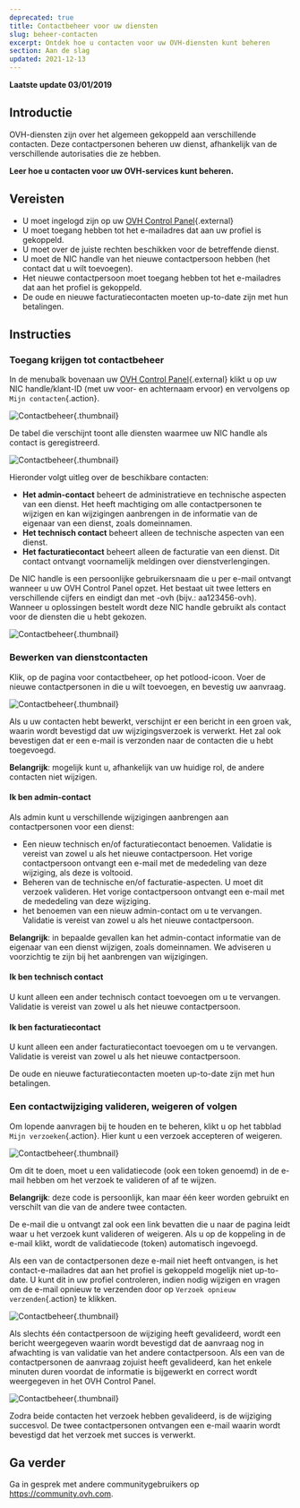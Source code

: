 ```yaml
---
deprecated: true
title: Contactbeheer voor uw diensten
slug: beheer-contacten
excerpt: Ontdek hoe u contacten voor uw OVH-diensten kunt beheren
section: Aan de slag
updated: 2021-12-13
---
```


**Laatste update 03/01/2019** 

## Introductie

OVH-diensten zijn over het algemeen gekoppeld aan verschillende contacten. Deze contactpersonen beheren uw dienst, afhankelijk van de verschillende autorisaties die ze hebben.

**Leer hoe u contacten voor uw OVH-services kunt beheren.**

## Vereisten

- U moet ingelogd zijn op uw [OVH Control Panel](https://www.ovh.com/auth/?action=gotomanager&from=https://www.ovh.nl/&ovhSubsidiary=nl){.external}
- U moet toegang hebben tot het e-mailadres dat aan uw profiel is gekoppeld.
- U moet over de juiste rechten beschikken voor de betreffende dienst.
- U moet de NIC handle van het nieuwe contactpersoon hebben (het contact dat u wilt toevoegen).
- Het nieuwe contactpersoon moet toegang hebben tot het e-mailadres dat aan het profiel is gekoppeld.
- De oude en nieuwe facturatiecontacten moeten up-to-date zijn met hun betalingen.

## Instructies

### Toegang krijgen tot contactbeheer

In de menubalk bovenaan uw [OVH Control Panel](https://www.ovh.com/auth/?action=gotomanager&from=https://www.ovh.nl/&ovhSubsidiary=nl){.external} klikt u op uw NIC handle/klant-ID (met uw voor- en achternaam ervoor) en vervolgens op `Mijn contacten`{.action}.

![Contactbeheer](images/contactmanagement0.png){.thumbnail}

De tabel die verschijnt toont alle diensten waarmee uw NIC handle als contact is geregistreerd.

![Contactbeheer](images/contactmanagement1.png){.thumbnail}

Hieronder volgt uitleg over de beschikbare contacten:

- **Het admin-contact** beheert de administratieve en technische aspecten van een dienst. Het heeft machtiging om alle contactpersonen te wijzigen en kan wijzigingen aanbrengen in de informatie van de eigenaar van een dienst, zoals domeinnamen.
- **Het technisch contact** beheert alleen de technische aspecten van een dienst.
- **Het facturatiecontact** beheert alleen de facturatie van een dienst.  Dit contact ontvangt voornamelijk meldingen over dienstverlengingen. 

De NIC handle is een persoonlijke gebruikersnaam die u per e-mail ontvangt wanneer u uw OVH Control Panel opzet.  Het bestaat uit twee letters en verschillende cijfers en eindigt dan met -ovh (bijv.: aa123456-ovh). Wanneer u oplossingen bestelt wordt deze NIC handle gebruikt als contact voor de diensten die u hebt gekozen.

![Contactbeheer](images/contactmanagement21.png){.thumbnail}

### Bewerken van dienstcontacten

Klik, op de pagina voor contactbeheer, op het potlood-icoon.  Voer de nieuwe contactpersonen in die u wilt toevoegen, en bevestig uw aanvraag.

![Contactbeheer](images/contactmanagement3.png){.thumbnail}

Als u uw contacten hebt bewerkt, verschijnt er een bericht in een groen vak, waarin wordt bevestigd dat uw wijzigingsverzoek is verwerkt. Het zal ook bevestigen dat er een e-mail is verzonden naar de contacten die u hebt toegevoegd.

**Belangrijk**: mogelijk kunt u, afhankelijk van uw huidige rol, de andere contacten niet wijzigen.

#### Ik ben admin-contact

Als admin kunt u verschillende wijzigingen aanbrengen aan contactpersonen voor een dienst:

- Een nieuw technisch en/of facturatiecontact benoemen.  Validatie is vereist van zowel u als het nieuwe contactpersoon.  Het vorige contactpersoon ontvangt een e-mail met de mededeling van deze wijziging, als deze is voltooid.
- Beheren van de technische en/of facturatie-aspecten. U moet dit verzoek valideren. Het vorige contactpersoon ontvangt een e-mail met de mededeling van deze wijziging.
- het benoemen van een nieuw admin-contact om u te vervangen. Validatie is vereist van zowel u als het nieuwe contactpersoon.

**Belangrijk**: in bepaalde gevallen kan het admin-contact informatie van de eigenaar van een dienst wijzigen, zoals domeinnamen. We adviseren u voorzichtig te zijn bij het aanbrengen van wijzigingen.

#### Ik ben technisch contact

U kunt alleen een ander technisch contact toevoegen om u te vervangen. Validatie is vereist van zowel u als het nieuwe contactpersoon. 

#### Ik ben facturatiecontact

U kunt alleen een ander facturatiecontact toevoegen om u te vervangen. Validatie is vereist van zowel u als het nieuwe contactpersoon. 

De oude en nieuwe facturatiecontacten moeten up-to-date zijn met hun betalingen.

### Een contactwijziging valideren, weigeren of volgen

Om lopende aanvragen bij te houden en te beheren, klikt u op het tabblad `Mijn verzoeken`{.action}. Hier kunt u een verzoek accepteren of weigeren.

![Contactbeheer](images/contactmanagement4.png){.thumbnail}

Om dit te doen, moet u een validatiecode (ook een token genoemd) in de e-mail hebben om het verzoek te valideren of af te wijzen.

**Belangrijk**: deze code is persoonlijk, kan maar één keer worden gebruikt en verschilt van die van de andere twee contacten.

De e-mail die u ontvangt zal ook een link bevatten die u naar de pagina leidt waar u het verzoek kunt valideren of weigeren. Als u op de koppeling in de e-mail klikt, wordt de validatiecode (token) automatisch ingevoegd.

Als een van de contactpersonen deze e-mail niet heeft ontvangen, is het contact-e-mailadres dat aan het profiel is gekoppeld mogelijk niet up-to-date. U kunt dit in uw profiel controleren, indien nodig wijzigen en vragen om de e-mail opnieuw te verzenden door op `Verzoek opnieuw verzenden`{.action} te klikken.

![Contactbeheer](images/contactmanagement5.png){.thumbnail}

Als slechts één contactpersoon de wijziging heeft gevalideerd, wordt een bericht weergegeven waarin wordt bevestigd dat de aanvraag nog in afwachting is van validatie van het andere contactpersoon. Als een van de contactpersonen de aanvraag zojuist heeft gevalideerd, kan het enkele minuten duren voordat de informatie is bijgewerkt en correct wordt weergegeven in het OVH Control Panel.

![Contactbeheer](images/contactmanagement6.png){.thumbnail}

Zodra beide contacten het verzoek hebben gevalideerd, is de wijziging succesvol. De twee contactpersonen ontvangen een e-mail waarin wordt bevestigd dat het verzoek met succes is verwerkt.

## Ga verder

Ga in gesprek met andere communitygebruikers op <https://community.ovh.com>.